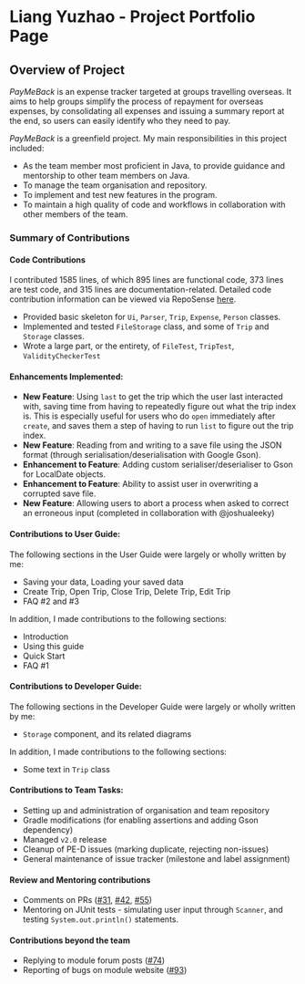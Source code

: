 # Liang Yuzhao - Project Portfolio Page

## Overview of Project

_PayMeBack_ is an expense tracker targeted at groups travelling overseas. It aims to help groups simplify the process of
repayment for overseas expenses, by consolidating all expenses and issuing a summary report at the end, so users can easily
identify who they need to pay.

_PayMeBack_ is a greenfield project. My main responsibilities in this project included:
- As the team member most proficient in Java, to provide guidance and mentorship to other team members on Java.
- To manage the team organisation and repository.
- To implement and test new features in the program.
- To maintain a high quality of code and workflows in collaboration with other members of the team.

### Summary of Contributions

#### Code Contributions

I contributed 1585 lines, of which 895 lines are functional code, 373 lines are test code, and 315 lines are documentation-related.
Detailed code contribution information can be viewed via RepoSense [here](https://nus-cs2113-ay2122s1.github.io/tp-dashboard/?search=&sort=groupTitle&sortWithin=title&timeframe=commit&mergegroup=&groupSelect=groupByRepos&breakdown=true&checkedFileTypes=docs~functional-code~test-code~other&since=2021-09-25&tabOpen=true&tabType=authorship&tabAuthor=yeezao&tabRepo=AY2122S1-CS2113T-T12-2%2Ftp%5Bmaster%5D&authorshipIsMergeGroup=false&authorshipFileTypes=docs~functional-code~test-code~other&authorshipIsBinaryFileTypeChecked=false).

- Provided basic skeleton for `Ui`, `Parser`, `Trip`, `Expense`, `Person` classes.
- Implemented and tested `FileStorage` class, and some of `Trip` and `Storage` classes.
- Wrote a large part, or the entirety, of `FileTest`, `TripTest`, `ValidityCheckerTest`

#### Enhancements Implemented:

- **New Feature**: Using `last` to get the trip which the user last interacted with, saving time from having to repeatedly figure
  out what the trip index is. This is especially useful for users who do `open` immediately after `create`, and saves them a step
  of having to run `list` to figure out the trip index.
- **New Feature**: Reading from and writing to a save file using the JSON format (through serialisation/deserialisation with Google Gson).
- **Enhancement to Feature**: Adding custom serialiser/deserialiser to Gson for LocalDate objects.
- **Enhancement to Feature**: Ability to assist user in overwriting a corrupted save file.
- **New Feature**: Allowing users to abort a process when asked to correct an erroneous input (completed in collaboration with @joshualeeky)

#### Contributions to User Guide:

The following sections in the User Guide were largely or wholly written by me:

- Saving your data, Loading your saved data
- Create Trip, Open Trip, Close Trip, Delete Trip, Edit Trip
- FAQ #2 and #3

In addition, I made contributions to the following sections:

- Introduction
- Using this guide
- Quick Start
- FAQ #1

#### Contributions to Developer Guide:

The following sections in the Developer Guide were largely or wholly written by me:

- `Storage` component, and its related diagrams

In addition, I made contributions to the following sections:

- Some text in `Trip` class

#### Contributions to Team Tasks:

- Setting up and administration of organisation and team repository
- Gradle modifications (for enabling assertions and adding Gson dependency)
- Managed `v2.0` release
- Cleanup of PE-D issues (marking duplicate, rejecting non-issues)
- General maintenance of issue tracker (milestone and label assignment)

#### Review and Mentoring contributions

- Comments on PRs ([#31](https://github.com/AY2122S1-CS2113T-T12-2/tp/pull/31#discussion_r723066635),
  [#42](https://github.com/AY2122S1-CS2113T-T12-2/tp/pull/42#discussion_r725532182), [#55](https://github.com/AY2122S1-CS2113T-T12-2/tp/pull/55#discussion_r726785554))
- Mentoring on JUnit tests - simulating user input through `Scanner`, and testing `System.out.println()` statements.

#### Contributions beyond the team

- Replying to module forum posts ([#74](https://github.com/nus-cs2113-AY2122S1/forum/issues/74#issuecomment-922768286))
- Reporting of bugs on module website ([#93](https://github.com/nus-cs2113-AY2122S1/forum/issues/93))